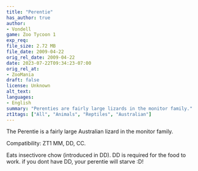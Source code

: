 ```yaml
---
title: "Perentie"
has_author: true
author: 
- Vondell
game: Zoo Tycoon 1
exp_req: 
file_size: 2.72 MB
file_date: 2009-04-22
orig_rel_date: 2009-04-22
date: 2023-07-22T09:34:23-07:00
orig_rel_at: 
- ZooMania
draft: false
license: Unknown
alt_text: 
languages:
- English
summary: "Perenties are fairly large lizards in the monitor family."
zt1tags: ["All", "Animals", "Reptiles", "Australian"]
---
```

The Perentie is a fairly large Australian lizard in the monitor family.

Compatibility: ZT1 MM, DD, CC.

Eats insectivore chow (introduced in DD). DD is required for the food to work. if you dont have DD, your perentie will starve :D!